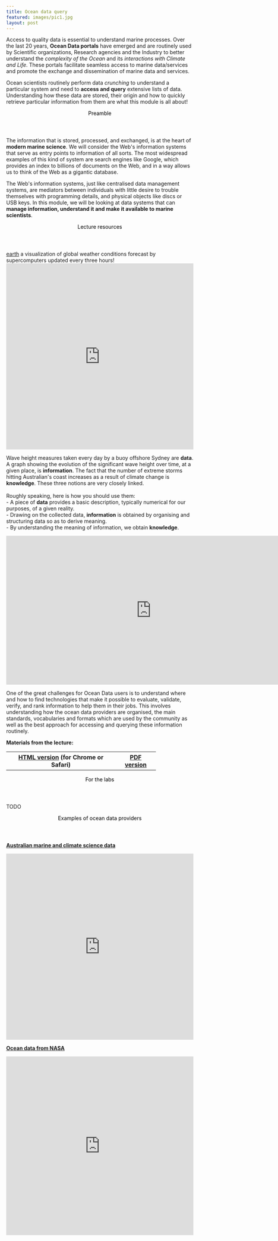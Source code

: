 ```yaml
---
title: Ocean data query
featured: images/pic1.jpg
layout: post
---
```


Access to quality data is essential to understand marine processes. Over the last 20 years, **Ocean Data portals** have emerged and are routinely used by Scientific organizations, Research agencies and the Industry to better understand the _complexity of the Ocean_ and its _interactions with Climate and Life_. These portals facilitate seamless access to marine data/services and promote the exchange and dissemination of marine data and services.

Ocean scientists routinely perform data _crunching_ to understand a particular system and need to **access and query** extensive lists of data.
Understanding how these data are stored, their origin and how to quickly retrieve particular information from them are what this module is all about!

<section>
  <header>
    <span class="byline"><font color = "#000000">Preamble</font></span>
  </header>
  <p>The information that is stored, processed, and exchanged, is at the heart of <strong>modern marine science</strong>. We will consider the Web's information systems that serve as entry points to information of all sorts. The most widespread examples of this kind of system are search engines like Google, which provides an index to billions of documents on the Web, and in a way allows us to think of the Web as a gigantic database. </p>

  <p>The Web's information systems, just like centralised data management systems, are mediators between individuals with little desire to trouble themselves with programming details, and physical objects like discs or USB keys. In this module, we will be looking at data systems that can <strong>manage information, understand it and make it available to marine scientists</strong>.</p>

  <header>
    <span class="byline"><font color = "#000000">Lecture resources</font></span>
  </header>
  <div class="col-md-6">
    <a href="http://earth.nullschool.net/about.html">earth</a> a visualization of global weather conditions forecast by supercomputers
        updated every three hours!
    <iframe id="weatherMap" style="width:100%; height:500px" src="https://earth.nullschool.net/#current/ocean/surface/currents/overlay=sea_surface_temp/orthographic=-226.48,-28.33,807"
    frameborder="0" scrolling="no" allowfullscreen></iframe>
  </div>
  <p>Wave height measures taken every day by a buoy offshore Sydney are <strong>data</strong>. A graph showing the evolution of the significant wave height over time, at a given place, is <strong>information</strong>. The fact that the number of extreme storms hitting Australian's coast increases as a result of climate change is <strong>knowledge</strong>. These three notions are very closely linked.
  <br/>
  <br/>
  Roughly speaking, here is how you should use them:
  <br/>
  - A piece of <strong>data</strong> provides a basic description, typically numerical for our purposes, of a given reality. <br/>
  - Drawing on the collected data, <strong>information</strong> is obtained by organising and structuring data so as to derive meaning.<br/>
  - By understanding the meaning of information, we obtain <strong>knowledge</strong>.<br/>
  </p>
  <iframe width="780" height="400" src="https://www.youtube.com/embed/7yTpv70gkGE?rel=0" frameborder="0" allowfullscreen></iframe>
  <p>
  One of the great challenges for Ocean Data users is to understand where and how to find technologies that make it possible to evaluate, validate, verify, and rank information to help them in their jobs. This involves understanding how the ocean data providers are organised, the main standards, vocabularies and formats which are used by the community as well as the best approach for accessing and querying these information routinely.</p>
  <strong>Materials from the lecture:</strong>
  <table style="width:80%">
    <tr>
      <th><strong><a href="http://geoslearn.github.io/OceanData/#" target="_blank">HTML version</a></strong> (for Chrome or Safari)</th>
      <th><strong><a href="https://cloudstor.aarnet.edu.au/plus/index.php/s/FkfAC6DWiA6K5Xs" target="_blank">PDF version</a></strong></th>
    </tr>
  </table>
  <header>
    <span class="byline"><font color = "#000000">For the labs</font></span>
  </header>
  <p>TODO</p>
  <header>
    <span class="byline"><font color = "#000000">Examples of ocean data providers</font></span>
  </header>
  <p><strong><a href="https://portal.aodn.org.au" target="_blank">Australian marine and climate science data</a></strong></p>
  <div class="col-md-6">
    <iframe style="width:100%; height:500px" src="https://portal.aodn.org.au" frameborder="0" scrolling="yes" allowfullscreen>
    </iframe>  
  </div>
  <p><strong><a href="https://earthdata.nasa.gov/" target="_blank">Ocean data from NASA</a></strong></p>
  <div class="col-md-6">
    <iframe style="width:100%; height:480px" src="https://earthdata.nasa.gov/discipline/ocean" frameborder="0" scrolling="yes" allowfullscreen>
    </iframe>  
  </div>
</section>
